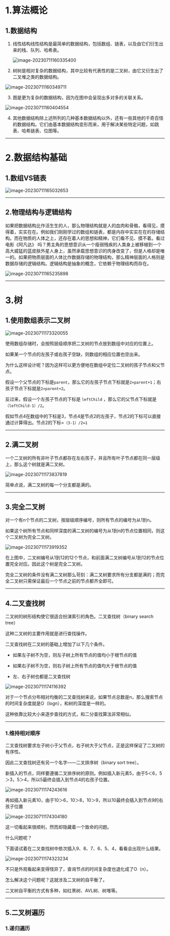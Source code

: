# 1.算法概论

## 1.数据结构

1. 线性结构线性结构是最简单的数据结构，包括数组、链表，以及由它们衍生出来的栈、队列、哈希表。

   ![image-20230711160335400](images/image-20230711160335400.png)

2. 树树是相对复杂的数据结构，其中比较有代表性的是二叉树，由它又衍生出了二叉堆之类的数据结构。

![image-20230711160349711](images/image-20230711160349711.png)

3. 图是更为复杂的数据结构，因为在图中会呈现出多对多的关联关系。

![image-20230711160404554](images/image-20230711160404554.png)

4. 其他数据结构除上述所列的几种基本数据结构以外，还有一些其他的千奇百怪的数据结构。它们由基本数据结构变形而来，用于解决某些特定问题，如跳表、哈希链表、位图等。

---

# 2.数据结构基础

## 1.数组VS链表

![image-20230711165032653](images/image-20230711165032653.png)

---



## 2.物理结构与逻辑结构

如果把数据结构比作活生生的人，那么物理结构就是人的血肉和骨骼，看得见，摸得着，实实在在。例如我们刚刚学过的数组和链表，都是内存中实实在在的存储结构。而在物质的人体之上，还存在着人的思想和精神，它们看不见、摸不着。看过电影《阿凡达》 吗？男主角的思想意识从一个瘦弱残疾的人类身上被移植到一个高大威猛的蓝皮肤外星人身上，虽然承载思想意识的肉身改变了，但是人格却是唯一的。如果把物质层面的人体比作数据存储的物理结构，那么精神层面的人格则是数据存储的逻辑结构。逻辑结构是抽象的概念，它依赖于物理结构而存在。

![image-20230711165235898](images/image-20230711165235898.png)

---

# 3.树

## 1.使用数组表示二叉树

![image-20230711173320055](images/image-20230711173320055.png)

使用数组存储时，会按照层级顺序把二叉树的节点放到数组中对应的位置上。

如果某一个节点的左孩子或右孩子空缺，则数组的相应位置也空出来。

为什么这样设计呢？因为这样可以更方便地在数组中定位二叉树的孩子节点和父节点。

假设一个父节点的下标是`parent`，那么它的左孩子节点下标就是`2×parent+1`；右孩子节点下标就是`2×parent+2`。

反过来，假设一个左孩子节点的下标是 `leftChild` ，那么它的父节点下标就是`（leftChild-1）/2`。

假如节点4在数组中的下标是3，节点4是节点2的左孩子，节点2的下标可以直接通过计算得出。节点2的下标=`（3-1）/2=1`

---

## 2.满二叉树

一个二叉树的所有非叶子节点都存在左右孩子，并且所有叶子节点都在同一层级上，那么这个树就是满二叉树。

![image-20230711173837819](images/image-20230711173837819.png)

简单点说，满二叉树的每一个分支都是满的。

---

## 3.完全二叉树

对一个有n个节点的二叉树，按层级顺序编号，则所有节点的编号为从1到n。

如果这个树所有节点和同样深度的满二叉树的编号为从1到n的节点位置相同，则这个二叉树为完全二叉树。

![image-20230711173919352](images/image-20230711173919352.png)

在上图中，二叉树编号从1到12的12个节点，和前面满二叉树编号从1到12的节点位置完全对应。因此这个树是完全二叉树。

完全二叉树的条件没有满二叉树那么苛刻：满二叉树要求所有分支都是满的；而完全二叉树只需保证最后一个节点之前的节点都齐全即可。

---

## 4.二叉查找树

二叉树的树形结构使它很适合扮演索引的角色。二叉查找树（binary search tree）

这种二叉树的主要作用就是进行查找操作。

二叉查找树在二叉树的基础上增加了以下几个条件。

* 如果左子树不为空，则左子树上所有节点的值均小于根节点的值

* 如果右子树不为空，则右子树上所有节点的值均大于根节点的值

* 左、右子树也都是二叉查找树

![image-20230711174116392](images/image-20230711174116392.png)

对于一个节点分布相对均衡的二叉查找树来说，如果节点总数是n，那么搜索节点的时间复杂度就是O（logn），和树的深度是一样的。

这种依靠比较大小来逐步查找的方式，和二分查找算法非常相似。

---

### 1.维持相对顺序

二叉查找树要求左子树小于父节点，右子树大于父节点，正是这样保证了二叉树的有序性。

因此二叉查找树还有另一个名字——二叉排序树（binary sort tree）。

新插入的节点，同样要遵循二叉排序树的原则。例如插入新元素5，由于5＜6，5＞3，5＞4，所以5最终会插入到节点4的右孩子位置。

![image-20230711174243616](images/image-20230711174243616.png)

再如插入新元素10，由于10＞6，10＞8，10＞9，所以10最终会插入到节点9的右孩子位置

![image-20230711174304180](images/image-20230711174304180.png)

这一切看起来很顺利，然而却隐藏着一个致命的问题。

什么问题呢？

下面请试着在二叉查找树中依次插入9、8、7、6、5、4，看看会出现什么结果。

![image-20230711174323234](images/image-20230711174323234.png)

不只是外观看起来变得怪异了，查询节点的时间复杂度也退化成了O（n）。

怎么解决这个问题呢？这就涉及二叉树的自平衡了。

二叉树自平衡的方式有多种，如红黑树、AVL树、树堆等。

---

## 5.二叉树遍历

### 1.递归遍历

